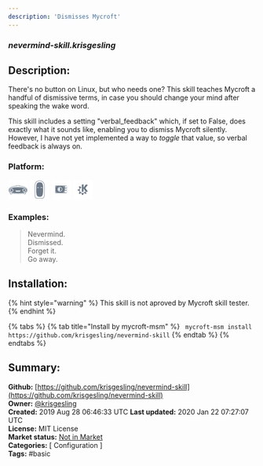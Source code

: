 ```yaml
---
description: 'Dismisses Mycroft'
---
```


### _nevermind-skill.krisgesling_  
## Description:  
There's no button on Linux, but who needs one? This skill teaches Mycroft a handful of dismissive terms, in case you should change your mind after speaking the wake word.

This skill includes a setting "verbal_feedback" which, if set to False, does exactly what it sounds like, enabling you to dismiss Mycroft silently. However, I have not yet implemented a way to *toggle* that value, so verbal feedback is always on.  
  
  
### Platform:  
 ![Mark I](../.gitbook/assets/mark-1-icon.png)  ![Mark II](../.gitbook/assets/mark-2-icon.png)  ![Picroft](../.gitbook/assets/picroft-icon.png)  ![plasmoid](../.gitbook/assets/kde.png)   
### Examples:  
> Nevermind.  
> Dismissed.  
> Forget it.  
> Go away.  
  
## Installation:  
{% hint style="warning" %}
This skill is not aproved by Mycroft skill tester.
{% endhint %}
    
{% tabs %}
{% tab title="Install by mycroft-msm" %}
``` mycroft-msm install https://github.com/krisgesling/nevermind-skill```
{% endtab %}
  {% endtabs %}
    
## Summary:  
**Github:** [https://github.com/krisgesling/nevermind-skill](https://github.com/krisgesling/nevermind-skill)  
**Owner:** [@krisgesling](https://github.com/krisgesling)  
**Created:** 2019 Aug 28 06:46:33 UTC  **Last updated:** 2020 Jan 22 07:27:07 UTC  
**License:** MIT License  
**Market status:** [Not in Market](https://market.mycroft.ai/skill/)  
**Categories:** [ Configuration ]   
**Tags:** \#basic   
